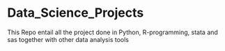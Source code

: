 # Data_Science_Projects
This Repo entail all the project done in Python, R-programming, stata and sas together with other data analysis tools
